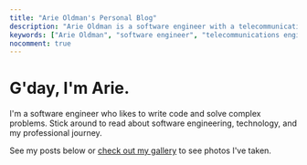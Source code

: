 ```yaml
---
title: "Arie Oldman's Personal Blog"
description: "Arie Oldman is a software engineer with a telecommunications engineering background. Personal blog covering software development, photography, and technology insights."
keywords: ["Arie Oldman", "software engineer", "telecommunications engineering", "Deputy", "Eucalyptus", "personal blog", "technology"]
nocomment: true
---
```


# G'day, I'm Arie.

I'm a software engineer who likes to write code and solve complex problems. Stick around to read about software engineering, technology, and my professional journey.

See my posts below or [check out my gallery](/gallery/) to see photos I've taken.

